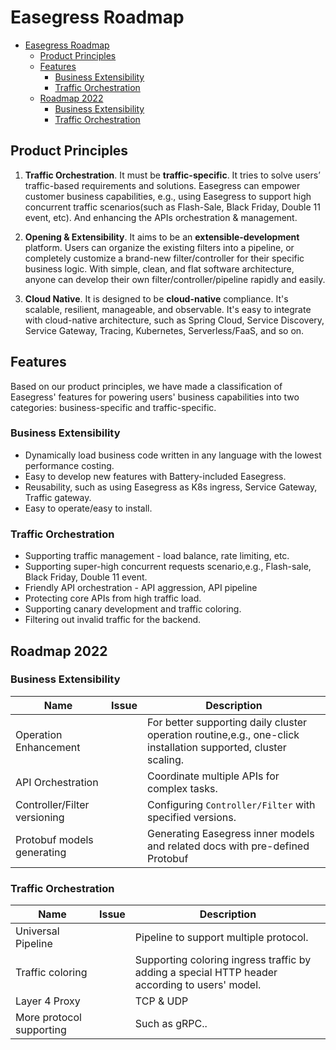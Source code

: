 # Easegress Roadmap

- [Easegress Roadmap](#easegress-roadmap)
  - [Product Principles](#product-principles)
  - [Features](#features)
    - [Business Extensibility](#business-extensibility)
    - [Traffic Orchestration](#traffic-orchestration)
  - [Roadmap 2022](#roadmap-2022)
    - [Business Extensibility](#business-extensibility-1)
    - [Traffic Orchestration](#traffic-orchestration-1)

## Product Principles
1. **Traffic Orchestration**. It must be **traffic-specific**. It tries to solve users’ traffic-based requirements and solutions. Easegress can empower customer business capabilities, e.g., using Easegress to support high concurrent traffic scenarios(such as Flash-Sale, Black Friday, Double 11 event, etc).  And enhancing the APIs orchestration & management.
  
2. **Opening & Extensibility**. It aims to be an **extensible-development** platform. Users can organize the existing filters into a pipeline, or completely customize a brand-new filter/controller for their specific business logic. With simple, clean, and flat software architecture, anyone can develop their own filter/controller/pipeline rapidly and easily. 
  
3. **Cloud Native**. It is designed to be **cloud-native** compliance. It's scalable, resilient, manageable, and observable. It's easy to integrate with cloud-native architecture, such as Spring Cloud, Service Discovery, Service Gateway, Tracing, Kubernetes, Serverless/FaaS, and so on.

## Features
Based on our product principles, we have made a classification of Easegress' features for powering users' business capabilities into two categories: business-specific and traffic-specific.

### Business Extensibility
* Dynamically load business code written in any language with the lowest performance costing.
* Easy to develop new features with Battery-included Easegress.
* Reusability, such as using Easegress as K8s ingress, Service Gateway, Traffic gateway.
* Easy to operate/easy to install.

### Traffic Orchestration 
* Supporting traffic management - load balance, rate limiting, etc. 
* Supporting super-high concurrent requests scenario,e.g., Flash-sale, Black Friday, Double 11 event.
* Friendly API orchestration - API aggression, API pipeline 
* Protecting core APIs from high traffic load.
* Supporting canary development and traffic coloring.
* Filtering out invalid traffic for the backend.

## Roadmap 2022
### Business Extensibility

| Name                         | Issue            | Description                                                                                                    |
| ---------------------------- | ---------------- | -------------------------------------------------------------------------------------------------------------- |
| Operation Enhancement        |                  | For better supporting daily cluster operation routine,e.g., one-click installation supported, cluster scaling. |
| API Orchestration            |                  | Coordinate multiple APIs for complex tasks.                                                                    |
| Controller/Filter versioning |                  | Configuring  `Controller/Filter` with specified versions.                                                      |
| Protobuf models generating   |                  | Generating Easegress inner models and related docs with pre-defined Protobuf                                   |

###  Traffic Orchestration 

| Name                         | Issue            | Description                                                                                                    |
| ---------------------------- | ---------------- | -------------------------------------------------------------------------------------------------------------- |
| Universal Pipeline           |                  | Pipeline to support multiple protocol.                                                                         |
| Traffic coloring             |                  | Supporting coloring ingress traffic by adding a special HTTP header according to users' model.                 |
| Layer 4 Proxy                |                  | TCP & UDP                                                                                                      |
| More protocol supporting     |                  | Such as gRPC..                                                                                                 |
